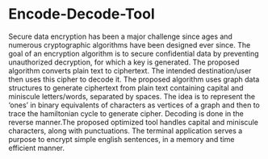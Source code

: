 # Encode-Decode-Tool
Secure data encryption has been a major challenge since ages and numerous cryptographic algorithms have been designed ever since. The goal of an encryption algorithm is to secure confidential data by preventing unauthorized decryption, for which a key is generated. The proposed algorithm converts plain text to ciphertext. The intended destination/user then uses this cipher to decode it. 
The proposed algorithm uses graph data structures to generate ciphertext from plain text containing capital and miniscule letters/words, separated by spaces. The idea is to represent the ‘ones’ in binary equivalents of characters as vertices of a graph and then to trace the hamiltonian cycle to generate cipher. Decoding is done in the reverse manner.The proposed optimized tool handles capital and miniscule characters, along with punctuations. The terminal application serves a purpose to encrypt simple english sentences, in a memory and time efficient manner.
